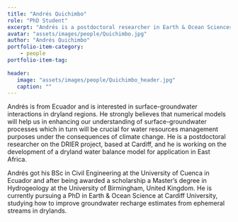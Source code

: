 ```yaml
---
title: "Andrés Quichimbo"
role: "PhD Student"
excerpt: "Andrés is a postdoctoral researcher in Earth & Ocean Sciences at Cardiff."
avatar: "assets/images/people/Quichimbo.jpg"
author: "Andrés Quichimbo"
portfolio-item-category:
    - people
portfolio-item-tag:
    
header:
   image: "assets/images/people/Quichimbo_header.jpg"
   caption: ""
---
```


Andrés is from Ecuador and is interested in surface-groundwater interactions in dryland regions. He strongly believes that numerical models will help us in enhancing our understanding of surface-groundwater processes which in turn will be crucial for water resources management purposes under the consequences of climate change. He is a postdoctoral researcher on the DRIER project, based at Cardiff, and he is working on the development of a dryland water balance model for application in East Africa. 

Andrés got his BSc in Civil Engineering at the University of Cuenca in Ecuador and after being awarded a scholarship a Master’s degree in Hydrogeology at the University of Birmingham, United Kingdom. He is currently pursuing a PhD in Earth & Ocean Science at Cardiff University, studying how to improve groundwater recharge estimates from ephemeral streams in drylands. 

